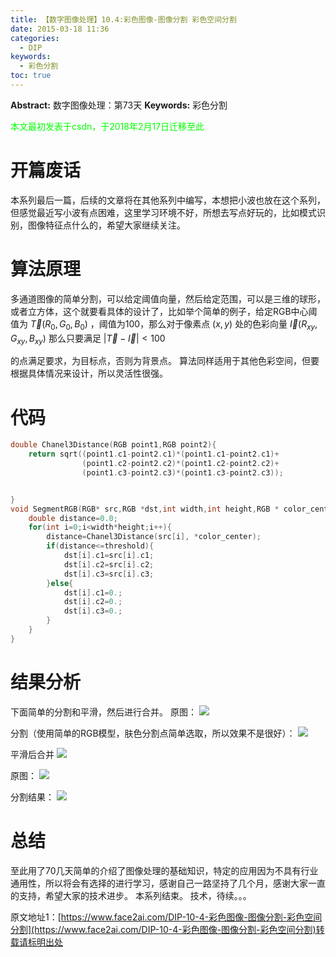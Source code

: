 ```yaml
---
title: 【数字图像处理】10.4:彩色图像-图像分割 彩色空间分割
date: 2015-03-18 11:36
categories:
  - DIP
keywords:
  - 彩色分割
toc: true
---
```

**Abstract:** 数字图像处理：第73天
**Keywords:** 彩色分割
<!--more-->
<font color="00FF00">本文最初发表于csdn，于2018年2月17日迁移至此</font>
# 开篇废话
本系列最后一篇，后续的文章将在其他系列中编写，本想把小波也放在这个系列，但感觉最近写小波有点困难，这里学习环境不好，所想去写点好玩的，比如模式识别，图像特征点什么的，希望大家继续关注。
# 算法原理
多通道图像的简单分割，可以给定阈值向量，然后给定范围，可以是三维的球形，或者立方体，这个就要看具体的设计了，比如举个简单的例子，给定RGB中心阈值为 $\vec T(R_0,G_0,B_0)$ ，阈值为100，那么对于像素点 $(x,y)$ 处的色彩向量 $\vec I(R_{xy},G_{xy},B_{xy})$
那么只要满足
$|\vec T- \vec I |<100$

的点满足要求，为目标点，否则为背景点。
算法同样适用于其他色彩空间，但要根据具体情况来设计，所以灵活性很强。
# 代码
```c++
double Chanel3Distance(RGB point1,RGB point2){
    return sqrt((point1.c1-point2.c1)*(point1.c1-point2.c1)+
                (point1.c2-point2.c2)*(point1.c2-point2.c2)+
                (point1.c3-point2.c3)*(point1.c3-point2.c3));


}
void SegmentRGB(RGB* src,RGB *dst,int width,int height,RGB * color_center,double threshold){
    double distance=0.0;
    for(int i=0;i<width*height;i++){
        distance=Chanel3Distance(src[i], *color_center);
        if(distance<=threshold){
            dst[i].c1=src[i].c1;
            dst[i].c2=src[i].c2;
            dst[i].c3=src[i].c3;
        }else{
            dst[i].c1=0.;
            dst[i].c2=0.;
            dst[i].c3=0.;
        }
    }
}

```
# 结果分析
下面简单的分割和平滑，然后进行合并。
原图：
![](https://tony4ai-1251394096.cos.ap-hongkong.myqcloud.com/blog_images/DIP-10-4-彩色图像-图像分割-彩色空间分割/20150318113150759.png)

分割（使用简单的RGB模型，肤色分割点简单选取，所以效果不是很好）：
![](https://tony4ai-1251394096.cos.ap-hongkong.myqcloud.com/blog_images/DIP-10-4-彩色图像-图像分割-彩色空间分割/20150318113043362.png)

平滑后合并
![](https://tony4ai-1251394096.cos.ap-hongkong.myqcloud.com/blog_images/DIP-10-4-彩色图像-图像分割-彩色空间分割/20150318113241131.png)

原图：
![](https://tony4ai-1251394096.cos.ap-hongkong.myqcloud.com/blog_images/DIP-10-4-彩色图像-图像分割-彩色空间分割/20150318113448818.png)

分割结果：
![](https://tony4ai-1251394096.cos.ap-hongkong.myqcloud.com/blog_images/DIP-10-4-彩色图像-图像分割-彩色空间分割/20150318113340174.png)

# 总结
至此用了70几天简单的介绍了图像处理的基础知识，特定的应用因为不具有行业通用性，所以将会有选择的进行学习，感谢自己一路坚持了几个月，感谢大家一直的支持，希望大家的技术进步。
本系列结束。
技术，待续。。。





原文地址1：[https://www.face2ai.com/DIP-10-4-彩色图像-图像分割-彩色空间分割](https://www.face2ai.com/DIP-10-4-彩色图像-图像分割-彩色空间分割)转载请标明出处
